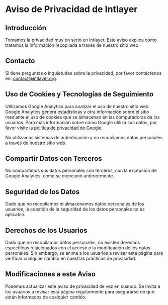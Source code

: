 # Aviso de Privacidad de Intlayer

## Introducción

Tomamos la privacidad muy en serio en Intlayer. Este aviso explica cómo tratamos la información recopilada a través de nuestro sitio web.

## Contacto

Si tiene preguntas o inquietudes sobre la privacidad, por favor contáctenos en: [contact@intlayer.org](mailto:contact@intlayer.org).

## Uso de Cookies y Tecnologías de Seguimiento

Utilizamos Google Analytics para analizar el uso de nuestro sitio web. Google Analytics genera estadísticas y otra información sobre el sitio mediante el uso de cookies que se almacenan en las computadoras de los usuarios. Para más información sobre cómo Google utiliza sus datos, por favor visite [la política de privacidad de Google](https://policies.google.com/privacy).

No utilizamos sistemas de autenticación y no recopilamos datos personales a través de nuestro sitio web.

## Compartir Datos con Terceros

No compartimos sus datos personales con terceros, con la excepción de Google Analytics, como se mencionó anteriormente.

## Seguridad de los Datos

Dado que no recopilamos ni almacenamos datos personales de los usuarios, la cuestión de la seguridad de los datos personales no es aplicable.

## Derechos de los Usuarios

Dado que no recopilamos datos personales, no existen derechos específicos relacionados con el acceso o la modificación de los datos personales. Sin embargo, se anima a los usuarios a revisar esta página para verificar cualquier cambio en nuestras prácticas de privacidad.

## Modificaciones a este Aviso

Podemos actualizar este aviso de privacidad de vez en cuando. Se invita a los usuarios a revisar esta página regularmente para asegurarse de que están informados de cualquier cambio.
